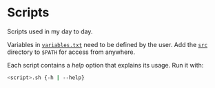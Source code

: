 # Scripts

Scripts used in my day to day.

Variables in [`variables.txt`](src/variables.txt) need to be defined by the user.
Add the [`src`](src) directory to `$PATH` for access from anywhere.

Each script contains a *help* option that explains its usage. Run it with:
```bash
<script>.sh {-h | --help}
```
